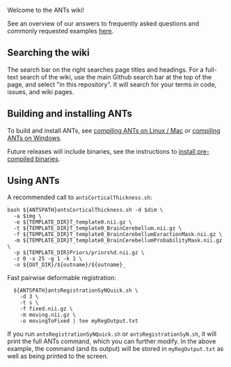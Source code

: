 Welcome to the ANTs wiki!

See an overview of our answers to frequently asked questions and commonly requested examples [here](https://github.com/stnava/ANTsTutorial/blob/master/handout/antsGithubExamples.Rmd).

## Searching the wiki

The search bar on the right searches page titles and headings. For a full-text search of the wiki, use the main Github search bar at the top of the page, and select "in this repository". It will search for your terms in code, issues, and wiki pages.

## Building and installing ANTs

To build and install ANTs, see [compiling ANTs on Linux / Mac](https://github.com/ANTsX/ANTs/wiki/Compiling-ANTs-on-Linux-and-Mac-OS) or [compiling ANTs on Windows](https://github.com/ANTsX/ANTs/wiki/Compiling-ANTs-on-Windows-10).

Future releases will include binaries, see the instructions to [install pre-compiled binaries](https://github.com/ANTsX/ANTs/wiki/Installing-ANTs-release-binaries).

## Using ANTs

A recommended call to `antsCorticalThickness.sh`:
```
bash ${ANTSPATH}antsCorticalThickness.sh -d $dim \
  -a $img \
  -e ${TEMPLATE_DIR}T_template0.nii.gz \
  -t ${TEMPLATE_DIR}T_template0_BrainCerebellum.nii.gz \
  -f ${TEMPLATE_DIR}T_template0_BrainCerebellumExractionMask.nii.gz \
  -m ${TEMPLATE_DIR}T_template0_BrainCerebellumProbabilityMask.nii.gz \
  -p ${TEMPLATE_DIR}Priors/priors%d.nii.gz \
  -z 0 -x 25 -g 1 -k 1 \
  -o ${OUT_DIR}/${outname}/${outname}_
```

Fast pairwise deformable registration:

```
  ${ANTSPATH}antsRegistrationSyNQuick.sh \
    -d 3 \
    -t s \
    -f fixed.nii.gz \
    -m moving.nii.gz \
    -o movingToFixed | tee myRegOutput.txt
```

If you run `antsRegistrationSyNQuick.sh` or `antsRegistrationSyN.sh`, it will print the full ANTs command, which you can further modify. In the above example, the command (and its output) will be stored in `myRegOutput.txt` as well as being printed to the screen.